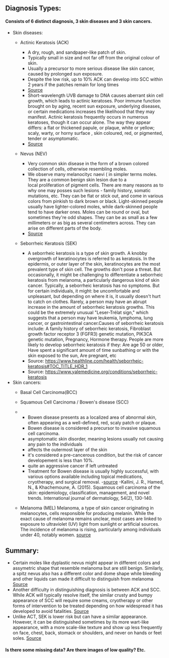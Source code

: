 ## Diagnosis Types:
#### Consists of 6 distinct diagnosis, 3 skin diseases and 3 skin cancers.

* Skin diseases:
    * Actinic Keratosis (ACK) 
        * A dry, rough, and sandpaper-like patch of skin.
        * Typically small in size and not far off from the original colour of skin.
        * Usually a precursor to more serious disease like skin cancer, caused by prolonged sun exposure.
        * Despite the low risk, up to 10% ACK can develop into SCC within 2 years if the patches remain for long times
        * [Source](https://www.nhs.uk/conditions/actinic-keratoses/)
        * Short-wavelength UVB damage to DNA causes aberrant skin cell growth, which leads to actinic keratoses. Poor immune function brought on by aging, recent sun exposure, underlying diseases, or certain medications increases the likelihood that they may manifest.  Actinic keratosis frequently occurs in numerous keratoses, though it can occur alone. The way they appear differs: a flat or thickened papule, or plaque, white or yellow; scaly, warty, or horny surface , skin coloured, red, or pigmented, tender or asymptomatic.
        * [Source](https://dermnetnz.org/topics/actinic-keratosis)
    * Nevus (NEV)
        * Very common skin disease in the form of a brown colored collection of cells, otherwise resembling moles.
        * We observe many melanocityc naevi ( in simpler terms moles. They are a common benign skin lesion due to a local proliferation of pigment cells. There are many reasons as to why one may posses such lesions - family history, somatic mutations, etc. They can be flat or stick out, and come in various colors from pinkish to dark brown or black. Light-skinned people usually have lighter-colored moles, while dark-skinned people tend to have darker ones. Moles can be round or oval, but sometimes they're odd shapes. They can be as small as a few millimeters or as big as several centimeters across. They can arise on different parts of the body.
        * [Source](https://dermnetnz.org/topics/melanocytic-naevus)

    * Seborrheic Keratosis (SEK)
        * A seborrheic keratosis is a type of skin growth. A knobby overgrowth of keratinocytes is referred to as keratosis. In the epidermis, or outer layer of the skin, keratinocytes are the most prevalent type of skin cell. The growths don't pose a threat. But occasionally, it might be challenging to differentiate a seborrheic keratosis from melanoma, a particularly dangerous kind of skin cancer.
Typically, a seborrheic keratosis has no symptoms. But for certain individuals, it might: be uncomfortable and unpleasant, but depending on where it is, it usually doesn't hurt to catch on clothes. Rarely, a person may have an abrupt increase in the amount of seborrheic keratosis growths. This could be the extremely unusual "Leser-Trélat sign," which suggests that a person may have leukemia, lymphoma, lung cancer, or gastrointestinal cancer.Causes of seborrheic keratosis include: A family history of seborrheic keratosis, Fibroblast growth factor receptor 3 (FGFR3) genetic mutation, PIK3CA genetic mutation, Pregnancy, Hormone therapy. People are more likely to develop seborrheic keratosis if they: Are age 50 or older, Have spent a significant amount of time sunbathing or with the skin exposed to the sun, Are pregnant, etc
        * Source: https://www.healthline.com/health/seborrheic-keratosis#TOC_TITLE_HDR_1
        * Source: https://www.yalemedicine.org/conditions/seborrheic-keratosis
* Skin cancers:
    * Basal Cell Carcinoma(BCC)
    * Squamous Cell Carcinoma / Bowen's disease (SCC)
    *    - Bowen disease presents as a localized area of abnormal skin, often appearing as a well-defined, red, scaly patch or plaque.
         - Bowen disease is considered a precursor to invasive squamous cell carcinoma.
         - asymptomatic skin disorder, meaning lesions usually not causing any pain to the individuals
         - affects the outermost layer of the skin
         - it's considered a pre-cancerous condition, but the risk of cancer developement is less than 10%.
         - quite an aggressive cancer if left untreated
         - Treatment for Bowen disease is usually highly successful, with various options available including topical medications, cryotherapy, and surgical removal.
         -[source](https://rarediseases.org/rare-diseases/bowen-disease/)
         -Kallini, J. R., Hamed, N., & Khachemoune, A. (2015). Squamous cell carcinoma of the skin: epidemiology, classification, management, and novel trends. International           journal of dermatology, 54(2), 130-140.
   
    * Melanoma (MEL)
      Melanoma, a type of skin cancer originating in melanocytes, cells responsible for producing melanin. While the exact cause of melanoma remains unclear, most cases are        linked to exposure to ultraviolet (UV) light from sunlight or artificial sources. The incidence of melanoma is rising, particularly among individuals under 40,               notably women.
      [source](https://www.mayoclinic.org/diseases-conditions/melanoma/symptoms-causes/syc-20374884)
 ## Summary:
 * Certain moles like dyplastic nevus might appear in different colors and assymetric shape that resemble melanoma but are still benign. Similarly, a spitz nevus also has a different color and dome shape while bleeding and other liquids can made it difficult to distinguish from melanoma [Source](https://www.healthline.com/health/nevus#types)
 * Another difficulty in distinguishing diagnosis is between ACK and SCC. While ACK will typically resolve itself, the similar crusty and bumpy appearance of SCC will require some creams, cryotherapy or other forms of intervention to be treated depending on how widespread it has developed to avoid fatalities. [Source](https://balmonds.co.uk/blogs/actinic-keratosis/how-can-you-tell-the-difference-between-squamous-cell-carcinoma-and-actinic-keratosis)
 * Unlike ACT, SEK is lower risk but can have a similar appearance. However, it can be distinguished sometimes by its more wart-like appearance, with a more scale-like texture and show up less frequently on face, chest, back, stomack or shoulders, and never on hands or feet soles. [Source](https://www.healthline.com/health/skin-cancer/seborrheic-keratosis-actinic-keratosis#seborrheic-keratosis)
 

#### Is there some missing data? Are there images of low quality? Etc.

